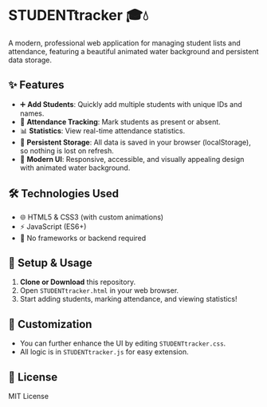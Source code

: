# STUDENTtracker 🎓💧

A modern, professional web application for managing student lists and attendance, featuring a beautiful animated water background and persistent data storage.

## ✨ Features
- ➕ **Add Students**: Quickly add multiple students with unique IDs and names.
- 📝 **Attendance Tracking**: Mark students as present or absent.
- 📊 **Statistics**: View real-time attendance statistics.
- 💾 **Persistent Storage**: All data is saved in your browser (localStorage), so nothing is lost on refresh.
- 💎 **Modern UI**: Responsive, accessible, and visually appealing design with animated water background.

## 🛠️ Technologies Used
- 🌐 HTML5 & CSS3 (with custom animations)
- ⚡ JavaScript (ES6+)
- 🚫 No frameworks or backend required

## 🚀 Setup & Usage
1. **Clone or Download** this repository.
2. Open `STUDENTtracker.html` in your web browser.
3. Start adding students, marking attendance, and viewing statistics!

## 🎨 Customization
- You can further enhance the UI by editing `STUDENTtracker.css`.
- All logic is in `STUDENTtracker.js` for easy extension.

## 📄 License
MIT License 
